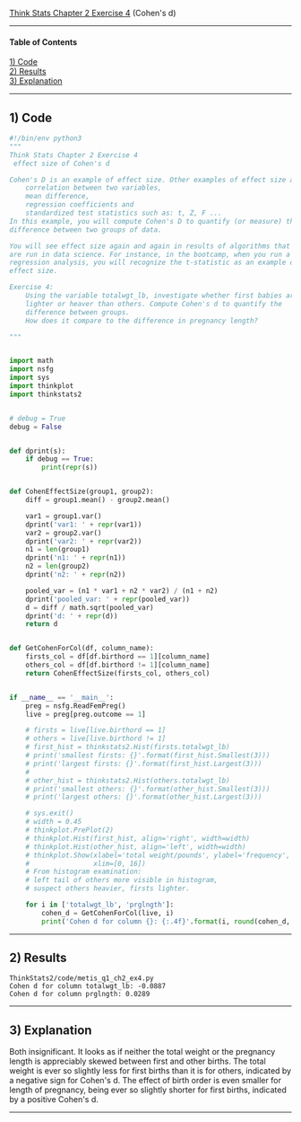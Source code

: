 [Think Stats Chapter 2 Exercise 4](http://greenteapress.com/thinkstats2/html/thinkstats2003.html#toc24) (Cohen's d)

---

#### Table of Contents
[1) Code](#section-a)  
[2) Results](#section-b)  
[3) Explanation](#section-c)

---

## <a name="section-a">1) Code</a>
```python
#!/bin/env python3
"""
Think Stats Chapter 2 Exercise 4
 effect size of Cohen's d

Cohen's D is an example of effect size. Other examples of effect size are:
    correlation between two variables,
    mean difference,
    regression coefficients and
    standardized test statistics such as: t, Z, F ...
In this example, you will compute Cohen's D to quantify (or measure) the
difference between two groups of data.

You will see effect size again and again in results of algorithms that
are run in data science. For instance, in the bootcamp, when you run a
regression analysis, you will recognize the t-statistic as an example of
effect size.

Exercise 4:
    Using the variable totalwgt_lb, investigate whether first babies are
    lighter or heaver than others. Compute Cohen's d to quantify the
    difference between groups.
    How does it compare to the difference in pregnancy length?

"""


import math
import nsfg
import sys
import thinkplot
import thinkstats2


# debug = True
debug = False


def dprint(s):
    if debug == True:
        print(repr(s))


def CohenEffectSize(group1, group2):
    diff = group1.mean() - group2.mean()

    var1 = group1.var()
    dprint('var1: ' + repr(var1))
    var2 = group2.var()
    dprint('var2: ' + repr(var2))
    n1 = len(group1)
    dprint('n1: ' + repr(n1))
    n2 = len(group2)
    dprint('n2: ' + repr(n2))

    pooled_var = (n1 * var1 + n2 * var2) / (n1 + n2)
    dprint('pooled_var: ' + repr(pooled_var))
    d = diff / math.sqrt(pooled_var)
    dprint('d: ' + repr(d))
    return d


def GetCohenForCol(df, column_name):
    firsts_col = df[df.birthord == 1][column_name]
    others_col = df[df.birthord != 1][column_name]
    return CohenEffectSize(firsts_col, others_col)


if __name__ == '__main__':
    preg = nsfg.ReadFemPreg()
    live = preg[preg.outcome == 1]

    # firsts = live[live.birthord == 1]
    # others = live[live.birthord != 1]
    # first_hist = thinkstats2.Hist(firsts.totalwgt_lb)
    # print('smallest firsts: {}'.format(first_hist.Smallest(3)))
    # print('largest firsts: {}'.format(first_hist.Largest(3)))
    #
    # other_hist = thinkstats2.Hist(others.totalwgt_lb)
    # print('smallest others: {}'.format(other_hist.Smallest(3)))
    # print('largest others: {}'.format(other_hist.Largest(3)))

    # sys.exit()
    # width = 0.45
    # thinkplot.PrePlot(2)
    # thinkplot.Hist(first_hist, align='right', width=width)
    # thinkplot.Hist(other_hist, align='left', width=width)
    # thinkplot.Show(xlabel='total weight/pounds', ylabel='frequency',
    #                xlim=[0, 16])
    # From histogram examination:
    # left tail of others more visible in histogram,
    # suspect others heavier, firsts lighter.

    for i in ['totalwgt_lb', 'prglngth']:
        cohen_d = GetCohenForCol(live, i)
        print('Cohen d for column {}: {:.4f}'.format(i, round(cohen_d, 4)))
```
---

## <a name="section-b">2) Results</a>
```console
ThinkStats2/code/metis_q1_ch2_ex4.py
Cohen d for column totalwgt_lb: -0.0887
Cohen d for column prglngth: 0.0289
```
---

## <a name="section-c">3) Explanation</a>

Both insignificant. It looks as if neither the total weight or the pregnancy length is appreciably skewed between first and other births.  The total weight is ever so slightly less for first births than it is for others, indicated by a negative sign for Cohen's d.  The effect of birth order is even smaller for length of pregnancy, being ever so slightly shorter for first births, indicated by a positive Cohen's d.

---
